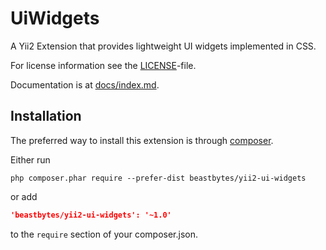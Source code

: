 # UiWidgets
A Yii2 Extension that provides lightweight UI widgets implemented in CSS.

For license information see the [LICENSE](LICENSE.md)-file.

Documentation is at [docs/index.md](docs/index.md).

## Installation

The preferred way to install this extension is through [composer](http://getcomposer.org/download/).

Either run

```
php composer.phar require --prefer-dist beastbytes/yii2-ui-widgets
```

or add

```json
'beastbytes/yii2-ui-widgets': '~1.0'
```

to the `require` section of your composer.json.
